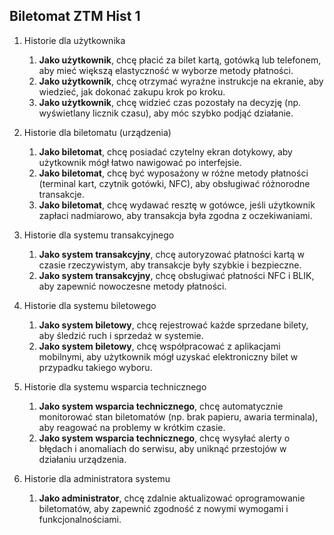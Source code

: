 ## Biletomat ZTM Hist 1

1. Historie dla użytkownika
    1. **Jako użytkownik**, chcę płacić za bilet kartą, gotówką lub telefonem, aby mieć
    większą elastyczność w wyborze metody płatności.
    2. **Jako użytkownik**, chcę otrzymać wyraźne instrukcje na ekranie, aby wiedzieć,
    jak dokonać zakupu krok po kroku.
    3. **Jako użytkownik**, chcę widzieć czas pozostały na decyzję (np. wyświetlany
    licznik czasu), aby móc szybko podjąć działanie.

2. Historie dla biletomatu (urządzenia)
    1. **Jako biletomat**, chcę posiadać czytelny ekran dotykowy, aby użytkownik mógł
    łatwo nawigować po interfejsie.
    2. **Jako biletomat**, chcę być wyposażony w różne metody płatności (terminal kart,
    czytnik gotówki, NFC), aby obsługiwać różnorodne transakcje.
    3. **Jako biletomat**, chcę wydawać resztę w gotówce, jeśli użytkownik zapłaci
    nadmiarowo, aby transakcja była zgodna z oczekiwaniami.

3. Historie dla systemu transakcyjnego
    1. **Jako system transakcyjny**, chcę autoryzować płatności kartą w czasie
    rzeczywistym, aby transakcje były szybkie i bezpieczne.
    2. **Jako system transakcyjny**, chcę obsługiwać płatności NFC i BLIK, aby zapewnić
    nowoczesne metody płatności.

4. Historie dla systemu biletowego
    1. **Jako system biletowy**, chcę rejestrować każde sprzedane bilety, aby śledzić
    ruch i sprzedaż w systemie.
    2. **Jako system biletowy**, chcę współpracować z aplikacjami mobilnymi, aby
    użytkownik mógł uzyskać elektroniczny bilet w przypadku takiego wyboru.

5. Historie dla systemu wsparcia technicznego
    1. **Jako system wsparcia technicznego**, chcę automatycznie monitorować stan
    biletomatów (np. brak papieru, awaria terminala), aby reagować na problemy w
    krótkim czasie.
    2. **Jako system wsparcia technicznego**, chcę wysyłać alerty o błędach i
    anomaliach do serwisu, aby uniknąć przestojów w działaniu urządzenia.

6. Historie dla administratora systemu
    1. **Jako administrator**, chcę zdalnie aktualizować oprogramowanie biletomatów,
    aby zapewnić zgodność z nowymi wymogami i funkcjonalnościami.
